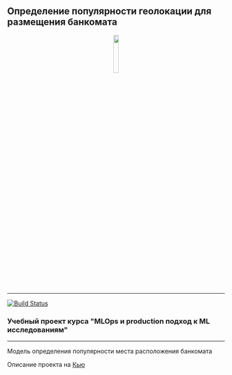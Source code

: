 ## Определение популярности геолокации для размещения банкомата
<p align="center" width="100%">
    <img width="15%" src="https://i.imgur.com/PwMDaLx.png"> 
</p>

----
[![Build Status](https://github.com/yugorshkov/atms_popularity/actions/workflows/github_runners_lint_test.yml/badge.svg?branch=main)](https://github.com/yugorshkov/atms_popularity/actions/workflows/github_runners_lint_test.yml)

### Учебный проект курса "MLOps и production подход к ML исследованиям"
***
Модель определения популярности места расположения банкомата

Описание проекта на [Кью](https://yandex.ru/q/ "Яндекс Кью")

#### 
